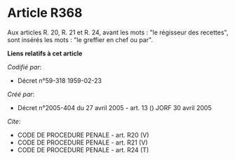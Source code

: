 # Article R368

Aux articles R. 20, R. 21 et R. 24, avant les mots : "le régisseur des recettes", sont insérés les mots : "le greffier en
chef ou par".

**Liens relatifs à cet article**

_Codifié par_:

  - Décret n°59-318 1959-02-23

_Créé par_:

  - Décret n°2005-404 du 27 avril 2005 - art. 13 () JORF 30 avril 2005

_Cite_:

  - CODE DE PROCEDURE PENALE - art. R20 (V)
  - CODE DE PROCEDURE PENALE - art. R21 (V)
  - CODE DE PROCEDURE PENALE - art. R24 (T)
